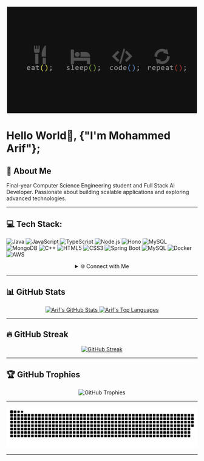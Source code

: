 <!-- Header Image -->
<p align="center">
    <img src="https://raw.githubusercontent.com/Arifcodes11/Arifcodes11/main/coder.png" alt="header" width=500"">
</p> 

# Hello World👋, {"I'm Mohammed Arif"};  

## 💫 About Me  
Final-year Computer Science Engineering student and Full Stack AI Developer. Passionate about building scalable applications and exploring advanced technologies.

---
## 💻 Tech Stack:
![Java](https://img.shields.io/badge/java-%23ED8B00.svg?style=for-the-badge&logo=java&logoColor=white)
![JavaScript](https://img.shields.io/badge/javascript-%23323330.svg?style=for-the-badge&logo=javascript&logoColor=%23F7DF1E)
![TypeScript](https://img.shields.io/badge/TypeScript-%23007ACC.svg?style=for-the-badge&logo=typescript&logoColor=white)
![Node.js](https://img.shields.io/badge/Node.js-339933?style=for-the-badge&logo=nodedotjs&logoColor=white)
![Hono](https://img.shields.io/badge/Hono-FF9900?style=for-the-badge&logo=javascript&logoColor=white)
![MySQL](https://img.shields.io/badge/mysql-%2300f.svg?style=for-the-badge&logo=mysql&logoColor=white)
![MongoDB](https://img.shields.io/badge/MongoDB-4EA94B?style=for-the-badge&logo=mongodb&logoColor=white)
![C++](https://img.shields.io/badge/c++-%2300599C.svg?style=for-the-badge&logo=c%2B%2B&logoColor=white)
![HTML5](https://img.shields.io/badge/html5-%23E34F26.svg?style=for-the-badge&logo=html5&logoColor=white)
![CSS3](https://img.shields.io/badge/css3-%231572B6.svg?style=for-the-badge&logo=css3&logoColor=white)
![Spring Boot](https://img.shields.io/badge/Spring%20Boot-%236DB33F.svg?style=for-the-badge&logo=spring&logoColor=white)
![MySQL](https://img.shields.io/badge/mysql-%2300f.svg?style=for-the-badge&logo=mysql&logoColor=white)
![Docker](https://img.shields.io/badge/docker-%230db7ed.svg?style=for-the-badge&logo=docker&logoColor=white)
![AWS](https://img.shields.io/badge/AWS-%23FF9900.svg?style=for-the-badge&logo=amazon-aws&logoColor=white)


<details align="center">
    <summary> 🌐 Connect with Me </summary>
    <p align="center">
        <p>Find me on</p>
        <!-- Gmail -->
        <a href="mailto:arifcodes11@gmail.com" target="_blank">
            <img src="https://img.shields.io/static/v1?message=Gmail&logo=gmail&label=&color=D14836&logoColor=white&style=for-the-badge" height="25" alt="Gmail" />
        </a>
        <!-- LinkedIn -->
        <a href="https://www.linkedin.com/in/mohammed-arif-codes11/" target="_blank">
            <img src="https://img.shields.io/static/v1?message=LinkedIn&logo=linkedin&label=&color=0077B5&logoColor=white&style=for-the-badge" height="25" alt="LinkedIn" />
        </a>
        <!-- YouTube -->
        <a href="https://www.youtube.com/@yourchannel" target="_blank">
            <img src="https://img.shields.io/static/v1?message=YouTube&logo=youtube&label=&color=FF0000&logoColor=white&style=for-the-badge" height="25" alt="YouTube" />
        </a>
        <!-- Instagram -->
        <a href="https://www.instagram.com/yourprofile" target="_blank">
            <img src="https://img.shields.io/static/v1?message=Instagram&logo=instagram&label=&color=E4405F&logoColor=white&style=for-the-badge" height="25" alt="Instagram" />
        </a>
        <!-- Twitch -->
        <a href="https://www.twitch.tv/yourprofile" target="_blank">
            <img src="https://img.shields.io/static/v1?message=Twitch&logo=twitch&label=&color=9146FF&logoColor=white&style=for-the-badge" height="25" alt="Twitch" />
        </a>
        <!-- Discord -->
        <a href="https://discord.gg/yourserver" target="_blank">
            <img src="https://img.shields.io/static/v1?message=Discord&logo=discord&label=&color=7289DA&logoColor=white&style=for-the-badge" height="25" alt="Discord" />
        </a>
    </p>
</details>



---



## 📊 GitHub Stats  
<p align="center">
    <a href="https://github.com/Arifcodes11/github-readme-stats">
        <img alt="Arif's GitHub Stats" src="https://github-readme-stats.vercel.app/api?username=Arifcodes11&show_icons=true&count_private=true&theme=react&hide_border=true&bg_color=0D1117" height="180px"/>
    </a>
    <a href="https://github.com/Arifcodes11/github-readme-stats">
        <img alt="Arif's Top Languages" src="https://github-readme-stats.vercel.app/api/top-langs/?username=Arifcodes11&langs_count=8&count_private=true&layout=compact&theme=react&hide_border=true&bg_color=0D1117" height="180px"/>
    </a>
</p>



---
## 🔥 GitHub Streak  
<p align="center">
    <a href="https://github.com/Arifcodes11/github-readme-streak-stats">
        <img title="🔥 Streak Stats" alt="GitHub Streak" src="https://github-readme-streak-stats.herokuapp.com/?user=Arifcodes11&theme=black-ice&hide_border=true&stroke=0000&background=060A0CD0"/>
    </a>
</p>

---

## 🏆 GitHub Trophies  
<p align="center">
  <img src="https://github-profile-trophy.vercel.app/?username=Arifcodes11&theme=onedark&no-frame=false&no-bg=true&margin-w=4" alt="GitHub Trophies">
</p>

---

<!--## 🐍 GitHub Contribution Snake  -->
<p align="center">
  <picture>
    <source media="(prefers-color-scheme: dark)" srcset="https://raw.githubusercontent.com/Arifcodes11/Arifcodes11/output/github-snake-dark.svg" />
    <img alt="GitHub Contribution Snake" src="https://raw.githubusercontent.com/Arifcodes11/Arifcodes11/output/github-snake-dark.svg" />
  </picture>
</p>

---

<!--## 👀 Profile Visits  
<p align="center">
  <a href="https://visitcount.itsvg.in">
    <img src="https://visitcount.itsvg.in/api?id=Arifcodes11&icon=5&color=0" alt="Profile Views">
  </a>
</p>
-->
